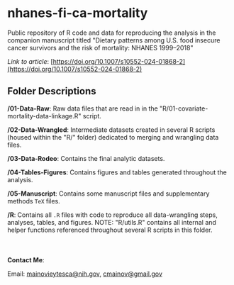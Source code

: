# nhanes-fi-ca-mortality

Public repository of R code and data for reproducing the analysis in the companion manuscript titled "Dietary patterns among U.S. food insecure cancer survivors and the risk of mortality: NHANES 1999–2018"

*Link to article*: [https://doi.org/10.1007/s10552-024-01868-2](https://doi.org/10.1007/s10552-024-01868-2)

## Folder Descriptions

**/01-Data-Raw**: Raw data files that are read in in the "R/01-covariate-mortality-data-linkage.R" script.

**/02-Data-Wrangled**: Intermediate datasets created in several R scripts (housed within the "R/" folder) dedicated to merging and wrangling data files.

**/03-Data-Rodeo**: Contains the final analytic datasets.

**/04-Tables-Figures**: Contains figures and tables generated throughout the analysis.

**/05-Manuscript**: Contains some manuscript files and supplementary methods `TeX` files.

**/R**: Contains all `.R` files with code to reproduce all data-wrangling steps, analyses, tables, and figures. NOTE: "R/utils.R" contains all internal and helper functions referenced throughout several R scripts in this folder.
\
\
\
\
**Contact Me**:

Email: [mainovieytesca\@nih.gov](mailto:mainovieytesca@nih.gov), [cmainov\@gmail.gov](mailto:cmainov@gmail.com)
